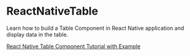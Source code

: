 # ReactNativeTable
Learn how to build a Table Component in React Native application and display data in the table.

[React Native Table Component Tutorial with Example](https://www.positronx.io/react-native-table-component-tutorial-with-example/)